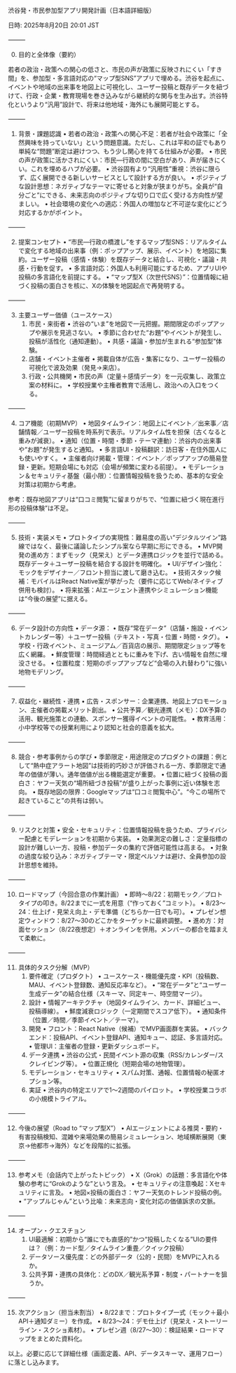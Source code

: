 渋谷発・市民参加型アプリ開発計画（日本語詳細版）

日時: 2025年8月20日 20:01 JST

⸻

0. 目的と全体像（要約）

若者の政治・政策への関心の低さと、市民の声が政策に反映されにくい「すき間」を、参加型・多言語対応の“マップ型SNS”アプリで埋める。渋谷を起点に、イベントや地域の出来事を地図上に可視化し、ユーザー投稿と既存データを紐づけて、行政・企業・教育現場を巻き込みながら継続的な関与を生み出す。渋谷特化というより“汎用”設計で、将来は他地域・海外にも展開可能とする。

⸻

1. 背景・課題認識
	•	若者の政治・政策への関心不足：若者が社会や政策に「全然興味を持っていない」という問題意識。ただし、これは平和の証でもあり単純な“問題”断定は避けつつ、もう少し関心を持てる仕組みが必要。
	•	市民の声が政策に活かされにくい：市民—行政の間に空白があり、声が届きにくい。これを埋めるハブが必要。
	•	渋谷固有より“汎用性”重視：渋谷に限らず、広く展開できる新しいサービスとして設計する方が良い。
	•	ポジティブな設計思想：ネガティブなテーマに寄せると対象が狭まりがち。全員が“自分ごと”にできる、未来志向のポジティブな切り口で広く受ける方向性が望ましい。
	•	社会環境の変化への適応：外国人の増加など不可逆な変化にどう対応するかがポイント。

⸻

2. 提案コンセプト
	•	“市民—行政の橋渡し”をするマップ型SNS：リアルタイムで変化する地域の出来事（例：ポップアップ、展示、イベント）を地図に集約。ユーザー投稿（感情・体験）を既存データと結合し、可視化・議論・共感・行動を促す。
	•	多言語対応：外国人も利用可能にするため、アプリUIや投稿の多言語化を前提にする。
	•	“マップ型X（次世代SNS）”：位置情報に紐づく投稿の面白さを核に、Xの体験を地図起点で再発明する。

⸻

3. 主要ユーザー価値（ユースケース）
	1.	市民・来街者
	•	渋谷の“いま”を地図で一元把握。期間限定のポップアップや展示を見逃さない。
	•	季節に合わせた“お題”やイベントが発生し、投稿が活性化（通知連動）。
	•	共感・議論・参加が生まれる“参加型”体験。
	2.	店舗・イベント主催者
	•	掲載自体が広告・集客になり、ユーザー投稿の可視化で波及効果（発見→来店）。
	3.	行政・公共機関
	•	市民の声（定量＋感情データ）を一元収集し、政策立案の材料に。
	•	学校授業や主権者教育で活用し、政治への入口をつくる。

⸻

4. コア機能（初期MVP）
	•	地図タイムライン：地図上にイベント／出来事／店舗情報／ユーザー投稿を時系列で表示。リアルタイム性を担保（古くなると重みが減衰）。
	•	通知（位置・時間・季節・テーマ連動）：渋谷内の出来事や“お題”が発生すると通知。
	•	多言語UI・投稿翻訳：訪日客・在住外国人にも使いやすく。
	•	主催者向け掲載・管理：イベント／ポップアップの簡易登録・更新。短期会場にも対応（会場が頻繁に変わる前提）。
	•	モデレーション＆セキュリティ基盤（最小限）：位置情報投稿を扱うため、基本的な安全対策は初期から考慮。

参考：既存地図アプリは“口コミ閲覧”に留まりがちで、“位置に紐づく現在進行形の投稿体験”は不足。

⸻

5. 技術・実装メモ
	•	プロトタイプの実現性：難易度の高い“デジタルツイン”路線ではなく、最後に議論したシンプル案なら早期に形にできる。
	•	MVP開発の進め方：まずモック（見栄え）とデータ連携ロジックを並行で詰める。既存データ＋ユーザー投稿を結合する設計を明確化。
	•	UI/デザイン強化：モックをデザイナー／フロント担当に渡して磨き込む。
	•	技術スタック候補：モバイルはReact Native案が挙がった（要件に応じてWeb/ネイティブ併用も検討）。
	•	将来拡張：AIエージェント連携やシミュレーション機能は“今後の展望”に据える。

⸻

6. データ設計の方向性
	•	データ源：
	•	既存“常在データ”（店舗・施設・イベントカレンダー等）＋ユーザー投稿（テキスト・写真・位置・時間・タグ）。
	•	学校・行政イベント、ミュージアム／百貨店の展示、期間限定ショップ等を広く網羅。
	•	鮮度管理：時間経過とともに重みを下げ、古い情報を自然に埋没させる。
	•	位置粒度：短期のポップアップなど“会場の入れ替わり”に強い地物モデリング。

⸻

7. 収益化・継続性・連携
	•	広告・スポンサー：企業連携、地図上プロモーション、主催者の掲載メリット創出。
	•	公共予算／観光連携（メモ）：DX予算の活用、観光施策との連動、スポンサー獲得イベントの可能性。
	•	教育活用：小中学校等での授業利用により認知と社会的意義を拡大。

⸻

8. 競合・参考事例からの学び
	•	季節限定・用途限定のプロダクトの課題：例として“熱中症アラート地図”は技術的巧妙さが評価される一方、季節限定で通年の価値が薄い。通年価値が出る機能選定が重要。
	•	位置に紐づく投稿の面白さ：ヤフー天気の“場所紐づき投稿”が盛り上がった事例に近い体験を志向。
	•	既存地図の限界：Googleマップは“口コミ閲覧中心”。“今この場所で起きていること”の共有は弱い。

⸻

9. リスクと対策
	•	安全・セキュリティ：位置情報投稿を扱うため、プライバシー配慮とモデレーションを初期から実装。
	•	効果測定の難しさ：定量指標の設計が難しい一方、投稿・参加データの集約で評価可能性は高まる。
	•	対象の過度な絞り込み：ネガティブテーマ・限定ペルソナは避け、全員参加の設計思想を維持。

⸻

10. ロードマップ（今回合意の作業計画）
	•	即時〜8/22：初期モック／プロトタイプの叩き。8/22までに一式を用意（“作っておく”コミット）。
	•	8/23〜24：仕上げ・見栄え向上・デモ準備（どちらか一日でも可）。
	•	プレゼン想定ウィンドウ：8/27〜30のどこかをターゲットに最終調整。
	•	進め方：対面セッション（8/22夜想定）＋オンラインを併用。メンバーの都合を踏まえて柔軟に。

⸻

11. 具体的タスク分解（MVP）
	1.	要件確定（プロダクト）
	•	ユースケース・機能優先度・KPI（投稿数、MAU、イベント登録数、通知反応率など）。
	•	“常在データ”と“ユーザー生成データ”の結合仕様（スキーマ、同定キー、時空間マージ）。
	2.	設計
	•	情報アーキテクチャ（地図タイムライン、カード、詳細ビュー、投稿導線）。
	•	鮮度減衰ロジック（一定期間でスコア低下）。
	•	通知条件（位置／時間／季節イベント／テーマ）。
	3.	開発
	•	フロント：React Native（候補）でMVP画面群を実装。
	•	バックエンド：投稿API、イベント登録API、通知キュー、認証、多言語対応。
	•	管理UI：主催者の登録・更新ダッシュボード。
	4.	データ連携
	•	渋谷の公式・民間イベント源の収集（RSS/カレンダー/スクレイピング等）。
	•	位置正規化（短期会場の地物管理）。
	5.	モデレーション・セキュリティ
	•	スパム対策、通報、位置情報の秘匿オプション等。
	6.	実証
	•	渋谷内の特定エリアで1〜2週間のパイロット。
	•	学校授業コラボの小規模トライアル。

⸻

12. 今後の展望（Road to “マップ型X”）
	•	AIエージェントによる推奨・要約・有害投稿検知、混雑や来場効果の簡易シミュレーション、地域横断展開（東京→他都市→海外）などを段階的に拡張。

⸻

13. 参考メモ（会話内で上がったトピック）
	•	X（Grok）の話題：多言語化や体験の参考に“Grokのような”という言及。
	•	セキュリティの注意喚起：Xセキュリティに言及。
	•	地図×投稿の面白さ：ヤフー天気のトレンド投稿の例。
	•	“アップルじゃん”という比喩：未来志向・変化対応の価値訴求の文脈。

⸻

14. オープン・クエスチョン
	1.	UI最適解：初期から“誰にでも直感的”かつ“投稿したくなる”UIの要件は？（例：カード型／タイムライン重畳／クイック投稿）
	2.	データソース優先度：どの外部データ（公的・民間）をMVPに入れるか。
	3.	公共予算・連携の具体化：どのDX／観光系予算・制度・パートナーを狙うか。

⸻

15. 次アクション（担当未割当）
	•	8/22まで：プロトタイプ一式（モック＋最小API＋通知ダミー）を作成。
	•	8/23〜24：デモ仕上げ（見栄え・ストーリーライン・スクショ素材）。
	•	プレゼン週（8/27〜30）：検証結果・ロードマップをまとめた資料化。

以上。必要に応じて詳細仕様（画面定義、API、データスキーマ、運用フロー）に落とし込みます。
